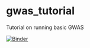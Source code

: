 # gwas_tutorial
Tutorial on running basic GWAS

[![Binder](https://mybinder.org/badge_logo.svg)]( https://mybinder.org/v2/gh/dpaudel/gwas_tutorial/main?urlpath=rstudio )
